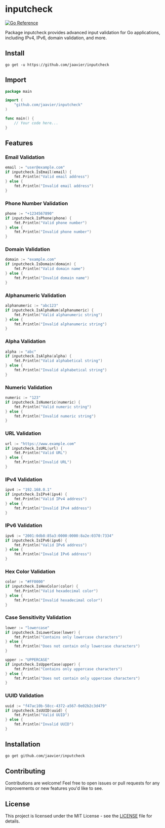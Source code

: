 # inputcheck

[![Go Reference](https://pkg.go.dev/badge/github.com/jaavier/inputcheck.svg)](https://pkg.go.dev/github.com/jaavier/inputcheck)

Package inputcheck provides advanced input validation for Go applications, including IPv4, IPv6, domain validation, and more.

## Install

`go get -u https://github.com/jaavier/inputcheck`


## Import

```go
package main

import (
	"github.com/jaavier/inputcheck"
)

func main() {
    // Your code here...
}

```
## Features

### Email Validation

```go
email := "user@example.com"
if inputcheck.IsEmail(email) {
    fmt.Println("Valid email address")
} else {
    fmt.Println("Invalid email address")
}
```

### Phone Number Validation

```go
phone := "+1234567890"
if inputcheck.IsPhone(phone) {
    fmt.Println("Valid phone number")
} else {
    fmt.Println("Invalid phone number")
}
```

### Domain Validation

```go
domain := "example.com"
if inputcheck.IsDomain(domain) {
    fmt.Println("Valid domain name")
} else {
    fmt.Println("Invalid domain name")
}
```

### Alphanumeric Validation

```go
alphanumeric := "abc123"
if inputcheck.IsAlphaNum(alphanumeric) {
    fmt.Println("Valid alphanumeric string")
} else {
    fmt.Println("Invalid alphanumeric string")
}
```

### Alpha Validation

```go
alpha := "abc"
if inputcheck.IsAlpha(alpha) {
    fmt.Println("Valid alphabetical string")
} else {
    fmt.Println("Invalid alphabetical string")
}
```

### Numeric Validation

```go
numeric := "123"
if inputcheck.IsNumeric(numeric) {
    fmt.Println("Valid numeric string")
} else {
    fmt.Println("Invalid numeric string")
}
```

### URL Validation

```go
url := "https://www.example.com"
if inputcheck.IsURL(url) {
    fmt.Println("Valid URL")
} else {
    fmt.Println("Invalid URL")
}
```

### IPv4 Validation

```go
ipv4 := "192.168.0.1"
if inputcheck.IsIPv4(ipv4) {
    fmt.Println("Valid IPv4 address")
} else {
    fmt.Println("Invalid IPv4 address")
}
```

### IPv6 Validation

```go
ipv6 := "2001:0db8:85a3:0000:0000:8a2e:0370:7334"
if inputcheck.IsIPv6(ipv6) {
    fmt.Println("Valid IPv6 address")
} else {
    fmt.Println("Invalid IPv6 address")
}
```

### Hex Color Validation

```go
color := "#FF0000"
if inputcheck.IsHexColor(color) {
    fmt.Println("Valid hexadecimal color")
} else {
    fmt.Println("Invalid hexadecimal color")
}
```

### Case Sensitivity Validation

```go
lower := "lowercase"
if inputcheck.IsLowerCase(lower) {
    fmt.Println("Contains only lowercase characters")
} else {
    fmt.Println("Does not contain only lowercase characters")
}

upper := "UPPERCASE"
if inputcheck.IsUpperCase(upper) {
    fmt.Println("Contains only uppercase characters")
} else {
    fmt.Println("Does not contain only uppercase characters")
}
```

### UUID Validation

```go
uuid := "f47ac10b-58cc-4372-a567-0e02b2c3d479"
if inputcheck.IsUUID(uuid) {
    fmt.Println("Valid UUID")
} else {
    fmt.Println("Invalid UUID")
}
```

## Installation

```bash
go get github.com/jaavier/inputcheck
```

## Contributing

Contributions are welcome! Feel free to open issues or pull requests for any improvements or new features you'd like to see.

## License

This project is licensed under the MIT License - see the [LICENSE](LICENSE) file for details.